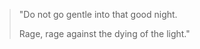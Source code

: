 <!-- -->
>  "Do not go gentle into that good night.
>  
>  Rage, rage against the dying of the light."
